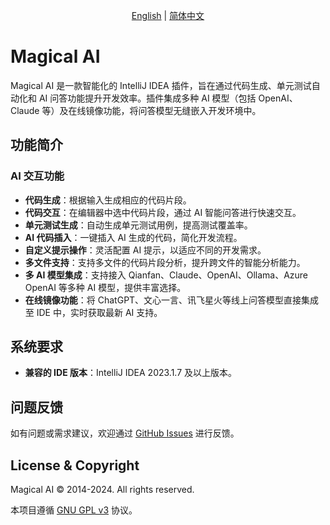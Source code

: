 <p align="center">
  <a href="./README.md">English</a> |
  <a href="./README_zh.md">简体中文</a>
</p>

# Magical AI

Magical AI 是一款智能化的 IntelliJ IDEA 插件，旨在通过代码生成、单元测试自动化和 AI 问答功能提升开发效率。插件集成多种 AI 模型（包括 OpenAI、Claude 等）及在线镜像功能，将问答模型无缝嵌入开发环境中。

## 功能简介

### AI 交互功能

- **代码生成**：根据输入生成相应的代码片段。
- **代码交互**：在编辑器中选中代码片段，通过 AI 智能问答进行快速交互。
- **单元测试生成**：自动生成单元测试用例，提高测试覆盖率。
- **AI 代码插入**：一键插入 AI 生成的代码，简化开发流程。
- **自定义提示操作**：灵活配置 AI 提示，以适应不同的开发需求。
- **多文件支持**：支持多文件的代码片段分析，提升跨文件的智能分析能力。
- **多 AI 模型集成**：支持接入 Qianfan、Claude、OpenAI、Ollama、Azure OpenAI 等多种 AI 模型，提供丰富选择。
- **在线镜像功能**：将 ChatGPT、文心一言、讯飞星火等线上问答模型直接集成至 IDE 中，实时获取最新 AI 支持。

## 系统要求

- **兼容的 IDE 版本**：IntelliJ IDEA 2023.1.7 及以上版本。

## 问题反馈

如有问题或需求建议，欢迎通过 [GitHub Issues](https://github.com/z-incubator/magical-ai-intellij-plugin/issues) 进行反馈。

## License & Copyright

Magical AI © 2014-2024. All rights reserved.

本项目遵循 [GNU GPL v3](https://www.gnu.org/licenses/gpl-3.0.html) 协议。